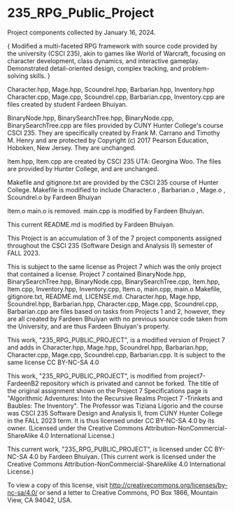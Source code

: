 # 235_RPG_Public_Project
Project components collected by January 16, 2024. 

{ Modified a multi-faceted RPG framework with source code provided by the university (CSCI 235), akin to games like World of Warcraft, focusing on character development, class dynamics, and interactive gameplay. Demonstrated detail-oriented design, complex tracking, and problem-solving skills. }




Character.hpp, Mage.hpp, Scoundrel.hpp, Barbarian.hpp, Inventory.hpp Character.cpp, Mage.cpp, Scoundrel.cpp, Barbarian.cpp, Inventory.cpp are files created by student Fardeen Bhuiyan.

BinaryNode.hpp, BinarySearchTree.hpp, BinaryNode.cpp, BinarySearchTree.cpp are files provided by CUNY Hunter College's course CSCI 235. They are specifically created by Frank M. Carrano and Timothy M. Henry and are protected by 
Copyright (c) 2017 Pearson Education, Hoboken, New Jersey. They are unchanged.

Item.hpp, Item.cpp are created by CSCI 235 UTA: Georgina Woo. The files are provided by Hunter College, and are unchanged.

Makefile and gitignore.txt are provided by the CSCI 235 course of Hunter College. Makefile is modified to include Character.o , Barbarian.o , Mage.o , Scoundrel.o by Fardeen Bhuiyan

Item.o main.o is removed. main.cpp is modified by Fardeen Bhuiyan.

This current README.md is modified by Fardeen Bhuiyan.



This Project is an accumulation of 3 of the 7 project components assigned throughout the CSCI 235 (Software Design and Analysis II) semester of FALL 2023. 

This is subject to the same license as Project 7 which was the only project that contained a license.
Project 7 contained BinaryNode.hpp, BinarySearchTree.hpp, BinaryNode.cpp, BinarySearchTree.cpp, Item.hpp, Item.cpp, Inventory.hpp, Inventory.cpp, Item.o, main.cpp, main.o Makefile, gitignore.txt, README.md, LICENSE.md. 
Character.hpp, Mage.hpp, Scoundrel.hpp, Barbarian.hpp, Character.cpp, Mage.cpp, Scoundrel.cpp, Barbarian.cpp are files based on tasks from Projects 1 and 2, however, they are all created by Fardeen Bhuiyan with no previous source code taken from the University, and are thus Fardeen Bhuiyan's property.


This work, "235_RPG_PUBLIC_PROJECT", is a modified version of Project 7 and adds in Character.hpp, Mage.hpp, Scoundrel.hpp, Barbarian.hpp, Character.cpp, Mage.cpp, Scoundrel.cpp, Barbarian.cpp. It is subject to the same license 
CC BY-NC-SA 4.0


This work, "235_RPG_PUBLIC_PROJECT", is modified from project7-FardeenB2 repository which is privated and cannot be forked. 
The title of the original assignment shown on the Project 7 Specifications page is "Algorithmic Adventures: Into the Recursive Realms Project 7 -Trinkets and Baubles: The Inventory". The Professor was Tiziana Ligorio and the course was CSCI 235 Software Design and Analysis II, from CUNY Hunter College in the FALL 2023 term. It is thus licensed under 
CC BY-NC-SA 4.0 by its owner. (Licensed under the Creative Commons Attribution-NonCommercial-ShareAlike 4.0 International License.)

This current work, "235_RPG_PUBLIC_PROJECT", is licensed under CC BY-NC-SA 4.0 by Fardeen Bhuiyan.
(This current work is licensed under the Creative Commons Attribution-NonCommercial-ShareAlike 4.0 International License.)

To view a copy of this license, visit http://creativecommons.org/licenses/by-nc-sa/4.0/ or send a letter to Creative Commons, PO Box 1866, Mountain View, CA 94042, USA.



